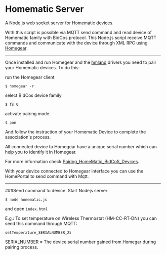 # Homematic Server
A Node.js web socket server for Homematic devices.

With this script is possible via MQTT send command and read device of Homematic family with BidCos protocol.
This Node.js script receive MQTT commands and communicate with the device through XML RPC using [Homegear](https://github.com/Homegear/Homegear). 

---

Once installed and run Homegear and the [hmland](https://git.zerfleddert.de/cgi-bin/gitweb.cgi/hmcfgusb) drivers you need to pair your Homematic devices. To do this:

run the Homegear client

`$ homegear -r`

select BidCos device family

`$ fs 0`

activate pairing mode

`$ pon`

And follow the instruction of your Homematic Device to complete the association's process.

All connected device to Homegear have a unique serial number which can help you to identify it in Homegear.

For more information check [Pairing_HomeMatic_BidCoS_Devices](https://www.homegear.eu/index.php/Pairing_HomeMatic_BidCoS_Devices).

With your device connected to Homegear interface you can use the HomePortal to send command with Mqtt.

---

###Send command to device.
Start Nodejs server:

`$ node homematic.js`

and open `index.html`

E.g.:
To set temperature on Wireless Thermostat (HM-CC-RT-DN) you can send this command through MQTT:

`setTemperature_SERIALNUMBER_25`

SERIALNUMBER = The device serial number gained from Homegar during pairing process.


